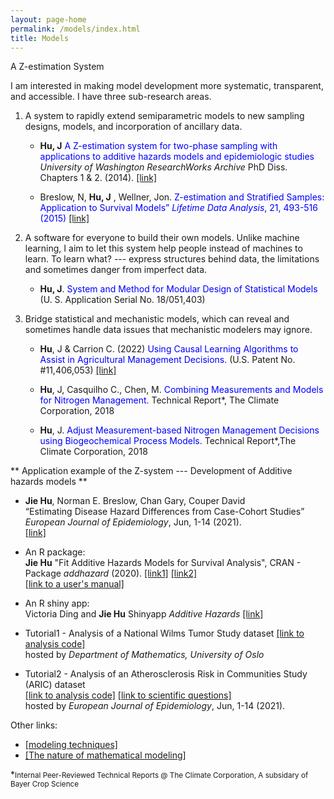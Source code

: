 ```yaml
---
layout: page-home
permalink: /models/index.html
title: Models
---
```

A Z-estimation System

I am interested in making model development more systematic, transparent, and accessible. I have three sub-research areas. 

1. A system to rapidly extend semiparametric models to new sampling designs, models, and incorporation of ancillary data.

   - **Hu, J** <span style=" color: blue;"> A Z-estimation system for two-phase sampling with applications to additive hazards models and epidemiologic studies </span> *University of Washington ResearchWorks Archive* PhD Diss. Chapters 1 & 2. (2014).
[[link]](https://digital.lib.washington.edu/researchworks/handle/1773/27427) <br/> 

   - Breslow, N, **Hu, J** , Wellner, Jon.  <span style=" color: blue;">Z-estimation and Stratified Samples: Application to Survival Models” *Lifetime Data Analysis*, 21, 493-516 (2015)</span> [[link]](https://www.ncbi.nlm.nih.gov/pmc/articles/PMC4503541/) <br/> 

2. A software for everyone to build their own models. Unlike  machine learning, I aim to let this system help people instead of machines to learn. To learn what? --- express structures behind data, the limitations and sometimes danger from imperfect data.

   - **Hu, J**. <span style=" color: blue;">System and Method for Modular Design of Statistical Models </span> (U. S. Application Serial No. 18/051,403) <br/>


3. Bridge statistical and mechanistic models, which can reveal and sometimes handle data issues that mechanistic modelers may ignore. 

   - **Hu**, J & Carrion C. (2022) <span style=" color: blue;">Using Causal Learning Algorithms to Assist in
Agricultural Management Decisions. </span> (U.S. Patent No. #11,406,053) [[link]](https://uspto.report/patent/grant/11,406,053)<br/>
   
   - **Hu**, J, Casquilho C., Chen, M. <span style=" color: blue;"> Combining Measurements and Models for
Nitrogen Management.</span> Technical Report*, The Climate Corporation, 2018 <br/>
   
   - **Hu**, J. <span style=" color: blue;"> Adjust Measurement-based Nitrogen Management Decisions using
Biogeochemical Process Models.</span> Technical Report*,The Climate Corporation, 2018<br/>


** Application example of the Z-system --- Development of Additive hazards models **
   
   -   **Jie Hu**, Norman E. Breslow, Chan Gary, Couper David<br/> “Estimating Disease Hazard Differences from Case-Cohort Studies” *European Journal of Epidemiology*, Jun, 1-14 (2021). <br/> [[link]](https://link.springer.com/article/10.1007/s10654-021-00739-3)<br/>

      
   
   - An R package:<br/>
   **Jie Hu** "Fit Additive Hazards Models for Survival Analysis", CRAN - Package *addhazard* (2020). [[link1]](https://github.com/katehu/addhazard) [[link2]](https://cran.r-project.org/web/packages/addhazard/index.html)<br/> 
[[link to a user's manual]](https://cran.r-project.org/web/packages/addhazard/addhazard.pdf)

   - An R shiny app:<br/>
Victoria Ding and **Jie Hu** Shinyapp *Additive Hazards* [[link]](https://addhazard.shinyapps.io/addhazard_shiny/?_ga=2.22828659.979974368.1670686069-1357428355.1670686069) <br/>
   
   - Tutorial1 - Analysis of a National Wilms Tumor Study dataset [[link to analysis code]](https://www.mn.uio.no/math/english/research/groups/statistics-data-science/handbook-of-case-control-studies/chapter-17/bc_ah_analysis_for_table_17.4.html) <br/>
hosted by *Department of Mathematics, University of Oslo* <br/>

  - Tutorial2 - Analysis of an Atherosclerosis Risk in Communities Study (ARIC) dataset  
[[link to analysis code]](https://static-content.springer.com/esm/art%3A10.1007%2Fs10654-021-00739-3/MediaObjects/10654_2021_739_MOESM1_ESM.pdf) [[link to scientific questions]](https://link.springer.com/article/10.1007/s10654-021-00739-3) <br/>
hosted by *European Journal of Epidemiology*, Jun, 1-14 (2021).<br/>
   
Other links:

- [[modeling techniques]](https://fab.cba.mit.edu/classes/864.23/people/Kate/index.html) 
- [[The nature of mathematical modeling]](https://fab.cba.mit.edu/classes/864.23/) 


   






*<small>Internal Peer-Reviewed Technical Reports @ The Climate Corporation, A subsidary of Bayer Crop Science <small> <br/>
   
   

      
   


